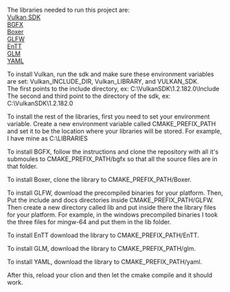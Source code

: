 The libraries needed to run this project are:
<br />[Vulkan SDK](https://sdk.lunarg.com/sdk/download/latest/windows/vulkan-sdk.exe)
<br />[BGFX](https://github.com/bkaradzic/bgfx.cmake)
<br />[Boxer](https://github.com/aaronmjacobs/Boxer)
<br />[GLFW](https://www.glfw.org/download.html)
<br />[EnTT](https://github.com/skypjack/entt/releases)
<br />[GLM](https://github.com/g-truc/glm/releases)
<br />[YAML](https://github.com/jbeder/yaml-cpp/archive/refs/tags/yaml-cpp-0.7.0.zip)

To install Vulkan, run the sdk and make sure these environment variables are set:
Vulkan_INCLUDE_DIR, Vulkan_LIBRARY, and VULKAN_SDK.
<br /> The first points to the include directory, ex: C:\VulkanSDK\1.2.182.0\Include
<br /> The second and third point to the directory of the sdk, ex: C:\VulkanSDK\1.2.182.0

To install the rest of the libraries, first you need to set your environment variable.
Create a new environment variable called CMAKE_PREFIX_PATH and set it to be the location
where your libraries will be stored. For example, I have mine as C:\LIBRARIES

To install BGFX, follow the instructions and clone the repository with all it's submoules
to CMAKE_PREFIX_PATH/bgfx so that all the source files are in that folder.

To install Boxer, clone the library to CMAKE_PREFIX_PATH/Boxer.

To install GLFW, download the precompiled binaries for your platform. Then,
Put the include and docs directories inside CMAKE_PREFIX_PATH/GLFW.
Then create a new directory called lib and put inside there the library files
for your platform. For example, in the windows precompiled binaries I took
the three files for mingw-64 and put them in the lib folder.

To install EnTT download the library to CMAKE_PREFIX_PATH/EnTT.

To install GLM, download the library to CMAKE_PREFIX_PATH/glm.

To install YAML, download the library to CMAKE_PREFIX_PATH/yaml.

After this, reload your clion and then let the cmake compile and it should work.